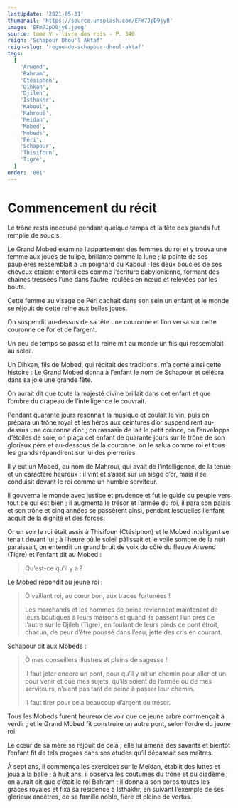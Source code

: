 ```yaml
---
lastUpdate: '2021-05-31'
thumbnail: 'https://source.unsplash.com/EFm7JpD9jy8'
image: 'EFm7JpD9jy8.jpeg'
source: tome V - livre des rois - P. 340
reign: "Schapour Dhou'l Aktaf"
reign-slug: 'regne-de-schapour-dhoul-aktaf'
tags:
  [
    'Arwend',
    'Bahram',
    'Ctésiphon',
    'Dihkan',
    'Djileh',
    'Isthakhr',
    'Kaboul',
    'Mahrouï',
    'Meïdan',
    'Mobed',
    'Mobeds',
    'Péri',
    'Schapour',
    'Thisifoun',
    'Tigre',
  ]
order: '001'
---
```


# Commencement du récit

Le trône resta inoccupé pendant quelque temps et la tête des grands fut remplie de soucis.

Le Grand Mobed examina l’appartement des femmes du roi et y trouva une femme aux joues de tulipe, brillante comme la lune ; la pointe de ses paupières ressemblait à un poignard du Kaboul ; les deux boucles de ses cheveux étaient entortillées comme l’écriture babylonienne, formant des chaînes tressées l’une dans l’autre, roulées en nœud et relevées par les bouts.

Cette femme au visage de Péri cachait dans son sein un enfant et le monde se réjouit de cette reine aux belles joues.

On suspendit au-dessus de sa tête une couronne et l’on versa sur cette couronne de l’or et de l’argent.

Un peu de temps se passa et la reine mit au monde un fils qui ressemblait au soleil.

Un Dihkan, fils de Mobed, qui récitait des traditions, m’a conté ainsi cette histoire : Le Grand Mobed donna à l’enfant le nom de Schapour et célébra dans sa joie une grande fête.

On aurait dit que toute la majesté divine brillait dans cet enfant et que l’ombre du drapeau de l’intelligence le couvrait.

Pendant quarante jours résonnait la musique et coulait le vin, puis on prépara un trône royal et les héros aux ceintures d’or suspendirent au-dessus une couronne d’or ; on rassasia de lait le petit prince, on l’enveloppa d’étoiles de soie, on plaça cet enfant de quarante jours sur le trône de son glorieux père et au-dessous de la couronne, on le salua comme roi et tous les grands répandirent sur lui des pierreries.

Il y eut un Mobed, du nom de Mahrouï, qui avait de l’intelligence, de la tenue et un caractère heureux : il vint et s’assit sur un siège d’or, mais il se conduisit devant le roi comme un humble serviteur.

Il gouverna le monde avec justice et prudence et fut le guide du peuple vers tout ce qui est bien ; il augmenta le trésor et l’armée du roi, il para son palais et son trône et cinq années se passèrent ainsi, pendant lesquelles l’enfant acquit de la dignité et des forces.

Or un soir le roi était assis à Thisifoun (Ctésiphon) et le Mobed intelligent se tenait devant lui ; à l’heure où le soleil pâlissait et le voile sombre de la nuit paraissait, on entendit un grand bruit de voix du côté du fleuve Arwend (Tigre) et l’enfant dit au Mobed :

> Qu’est-ce qu’il y a ?

Le Mobed répondit au jeune roi :

> Ô vaillant roi, au cœur bon, aux traces fortunées !
>
> Les marchands et les hommes de peine reviennent maintenant de leurs boutiques à leurs maisons et quand ils passent l’un près de l’autre sur le Djileh (Tigre), en foulant de leurs pieds ce pont étroit, chacun, de peur d’être poussé dans l’eau, jette des cris en courant.

Schapour dit aux Mobeds :

> Ô mes conseillers illustres et pleins de sagesse !
>
> Il faut jeter encore un pont, pour qu’il y ait un chemin pour aller et un pour venir et que mes sujets, qu’ils soient de l’armée ou de mes serviteurs, n’aient pas tant de peine à passer leur chemin.
>
> Il faut tirer pour cela beaucoup d’argent du trésor.

Tous les Mobeds furent heureux de voir que ce jeune arbre commençait à verdir ; et le Grand Mobed fit construire un autre pont, selon l’ordre du jeune roi.

Le cœur de sa mère se réjouit de cela ; elle lui amena des savants et bientôt l’enfant fit de tels progrès dans ses études qu’il dépassait ses maîtres.

À sept ans, il commença les exercices sur le Meïdan, établit des luttes et joua à la balle ; à huit ans, il observa les coutumes du trône et du diadème ; on aurait dit que c’était le roi Bahram ; il donna à son corps toutes les grâces royales et fixa sa résidence à Isthakhr, en suivant l’exemple de ses glorieux ancêtres, de sa famille noble, fière et pleine de vertus.
